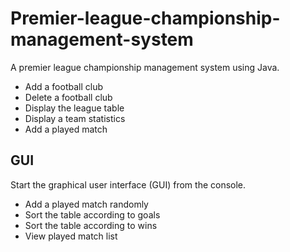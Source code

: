 # Premier-league-championship-management-system
A premier league championship management system using Java.

- Add a football club
- Delete a football club
- Display the league table
- Display a team statistics
- Add a played match

## GUI
Start the graphical user interface (GUI) from the console.

- Add a played match randomly
- Sort the table according to goals
- Sort the table according to wins
- View played match list
